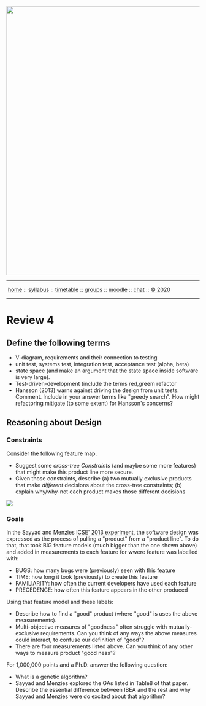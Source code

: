 <a name=top>
<a href="http://tiny.cc/seng20"><img  width=700
  src="https://raw.githubusercontent.com/txt/se20/master/etc/img/teamBanner.png"></a>
<hr>
<p>
&nbsp;<a href="https://tiny.cc/seng20">home</a> ::
<a href="https://github.com/txt/se20/blob/master/docs/syllabus.md#top">syllabus</a> ::
<a href="https://github.com/txt/se20/blob/master/docs/syllabus.md#timetable">timetable</a> ::
<a href="https://drive.google.com/drive/folders/1ZFn6H8-4kx5uP34bpFgIFonkz9Tw3nYM?usp=sharing">groups</a> ::
<a href="https://moodle-courses2021.wolfware.ncsu.edu/course/view.php?id=3873">moodle</a> ::
<a href="http://seng20.slack.com">chat</a>  ::
<a href="https://github.com/txt/se20/blob/master/LICENSE.md#top">&copy; 2020</a>  
<br>
<hr>







# Review 4
## Define the following terms

- V-diagram, requirements and their connection to testing
- unit test, systems test, integration test, acceptance test (alpha, beta)
- state space (and make an argument that the state space inside software is very large).
- Test-driven-development (include the terms red,greem refactor
- Hansson (2013) warns against driving the design from unit tests. Comment. Include in your answer terms like "greedy search". How might refactoring mitigate (to some extent) for Hansson's concerns?

## Reasoning about Design

### Constraints

Consider the following feature map. 
- Suggest some _cross-tree Constraints_ (and maybe some more features) that might make this
product line more secure.
- Given those constraints, describe (a) two mutually exclusive products that make _different_ decisions about the cross-tree constraints; (b) explain why/why-not each product makes those different decisions

<img src="https://upload.wikimedia.org/wikipedia/commons/d/d6/E-shopFM.jpg">

### Goals

In  the Sayyad and Menzies [ICSE' 2013 experiment](https://fada.birzeit.edu/jspui/bitstream/20.500.11889/4528/1/dcb6eddbdac1c26b605ce3dff62e27167848.pdf), 
the software design was expressed as the process of pulling a "product" from a "product line".
To do that, that took BIG feature models (much bigger than the one shown above) and added in measurements to each feature for 
wwere feature was labelled with:

- BUGS: how many bugs were (previously) seen with this feature
- TIME: how long it took (previously) to create this feature
- FAMILIARITY: how often the current developers have used each feature
- PRECEDENCE: how often this feature appears in the other produced

Using that feature model and these labels:
- Describe how to find a "good" product (where "good" is uses the above measurements).
- Multi-objective measures of "goodness" often struggle with mutually-exclusive requirements. Can you think of any ways the above measures could interact, to confuse our definition of "good"?
- There are four measurements listed above. Can you think  of any other ways to measure product "good ness"?

For 1,000,000 points and a Ph.D. answer the following question:

- What is a genetic algorithm?
- Sayyad and Menzies explored the GAs listed in Table8 of that paper. Describe the essential difference between IBEA and the rest and why Sayyad and Menzies were do excited about that algorithm?


